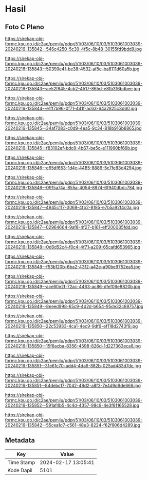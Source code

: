 # Hasil

## Foto C Plano

https://sirekap-obj-formc.kpu.go.id/c2ae/pemilu/pdpr/51/03/06/10/03/5103061003039-20240216-135842--546c4250-5c30-4f5c-8b48-30155fd9bdd9.jpg

https://sirekap-obj-formc.kpu.go.id/c2ae/pemilu/pdpr/51/03/06/10/03/5103061003039-20240216-135843--50390c4f-be38-4532-af5c-ba8111d60a5b.jpg

https://sirekap-obj-formc.kpu.go.id/c2ae/pemilu/pdpr/51/03/06/10/03/5103061003039-20240216-135843--ae52f645-4cb2-4517-865d-e8fb3f6bdbee.jpg

https://sirekap-obj-formc.kpu.go.id/c2ae/pemilu/pdpr/51/03/06/10/03/5103061003039-20240216-135844--e1ff7b96-0f71-441f-ac63-64a2825c3d60.jpg

https://sirekap-obj-formc.kpu.go.id/c2ae/pemilu/pdpr/51/03/06/10/03/5103061003039-20240216-135845--34af7083-c0d9-4ea5-9c34-818b916b8865.jpg

https://sirekap-obj-formc.kpu.go.id/c2ae/pemilu/pdpr/51/03/06/10/03/5103061003039-20240216-135845--f83102ef-bdc8-4b67-be5c-e111960bf69b.jpg

https://sirekap-obj-formc.kpu.go.id/c2ae/pemilu/pdpr/51/03/06/10/03/5103061003039-20240216-135846--c65df653-1d4c-4485-8886-5c7fe83d4294.jpg

https://sirekap-obj-formc.kpu.go.id/c2ae/pemilu/pdpr/51/03/06/10/03/5103061003039-20240216-135846--0915a74a-855a-4054-8674-6f940dbdc784.jpg

https://sirekap-obj-formc.kpu.go.id/c2ae/pemilu/pdpr/51/03/06/10/03/5103061003039-20240216-135847--4945c117-3068-4fb2-8185-e7b5a92f4c0a.jpg

https://sirekap-obj-formc.kpu.go.id/c2ae/pemilu/pdpr/51/03/06/10/03/5103061003039-20240216-135847--02964664-9af8-4f27-b161-eff200035fdd.jpg

https://sirekap-obj-formc.kpu.go.id/c2ae/pemilu/pdpr/51/03/06/10/03/5103061003039-20240216-135848--0d6d52c4-f0c4-4f71-a209-65cafd653965.jpg

https://sirekap-obj-formc.kpu.go.id/c2ae/pemilu/pdpr/51/03/06/10/03/5103061003039-20240216-135848--f53b120b-6ba2-43f2-a42e-a90be9752ea5.jpg

https://sirekap-obj-formc.kpu.go.id/c2ae/pemilu/pdpr/51/03/06/10/03/5103061003039-20240216-135849--ace60e2f-72ac-4463-ac86-dfef06e8820b.jpg

https://sirekap-obj-formc.kpu.go.id/c2ae/pemilu/pdpr/51/03/06/10/03/5103061003039-20240216-135849--8eeed998-65c9-4d2d-b654-95de32c89757.jpg

https://sirekap-obj-formc.kpu.go.id/c2ae/pemilu/pdpr/51/03/06/10/03/5103061003039-20240216-135850--22c53933-4ca1-4ec9-9df6-ef118d2743f9.jpg

https://sirekap-obj-formc.kpu.go.id/c2ae/pemilu/pdpr/51/03/06/10/03/5103061003039-20240216-135850--15f8acba-8356-4598-826d-1d227363eca6.jpg

https://sirekap-obj-formc.kpu.go.id/c2ae/pemilu/pdpr/51/03/06/10/03/5103061003039-20240216-135851--31e61c70-add4-4da9-882b-025ad483d7dc.jpg

https://sirekap-obj-formc.kpu.go.id/c2ae/pemilu/pdpr/51/03/06/10/03/5103061003039-20240216-135851--84debc17-7042-48d2-a8f3-7e4d9d9de666.jpg

https://sirekap-obj-formc.kpu.go.id/c2ae/pemilu/pdpr/51/03/06/10/03/5103061003039-20240216-135852--591af4b5-4c4d-4357-98c9-4e3f61165528.jpg

https://sirekap-obj-formc.kpu.go.id/c2ae/pemilu/pdpr/51/03/06/10/03/5103061003039-20240216-135842--55cea1d7-c561-48e3-8224-f62f606d4289.jpg


## Metadata

| Key        | Value               |
| ---------- | ------------------- |
| Time Stamp | 2024-02-17 13:05:41 |
| Kode Dapil | 5101                |



